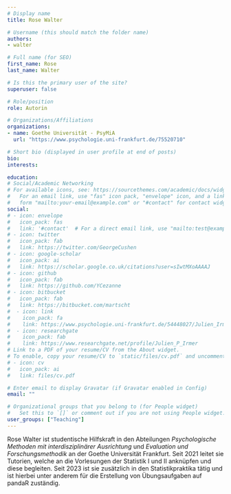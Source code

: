 ```yaml
---
# Display name
title: Rose Walter

# Username (this should match the folder name)
authors:
- walter

# Full name (for SEO)
first_name: Rose
last_name: Walter

# Is this the primary user of the site?
superuser: false

# Role/position
role: Autorin

# Organizations/Affiliations
organizations:
- name: Goethe Universität - PsyMiA
  url: "https://www.psychologie.uni-frankfurt.de/75520710"

# Short bio (displayed in user profile at end of posts)
bio:
interests:

education:
# Social/Academic Networking
# For available icons, see: https://sourcethemes.com/academic/docs/widgets/#icons
#   For an email link, use "fas" icon pack, "envelope" icon, and a link in the
#   form "mailto:your-email@example.com" or "#contact" for contact widget.
social:
# - icon: envelope
#   icon_pack: fas
#   link: '#contact'  # For a direct email link, use "mailto:test@example.org".
# - icon: twitter
#   icon_pack: fab
#   link: https://twitter.com/GeorgeCushen
# - icon: google-scholar
#   icon_pack: ai
#   link: https://scholar.google.co.uk/citations?user=sIwtMXoAAAAJ
# - icon: github
#   icon_pack: fab
#   link: https://github.com/YCezanne
# - icon: bitbucket
#   icon_pack: fab
#   link: https://bitbucket.com/martscht
#  - icon: link
#    icon_pack: fa
#    link: https://www.psychologie.uni-frankfurt.de/54448027/Julien_Irmer
#  - icon: researchgate
#    icon_pack: fab
#    link: https://www.researchgate.net/profile/Julien_P_Irmer
# Link to a PDF of your resume/CV from the About widget.
# To enable, copy your resume/CV to `static/files/cv.pdf` and uncomment the lines below.
# - icon: cv
#   icon_pack: ai
#   link: files/cv.pdf

# Enter email to display Gravatar (if Gravatar enabled in Config)
email: ""

# Organizational groups that you belong to (for People widget)
#   Set this to `[]` or comment out if you are not using People widget.
user_groups: ["Teaching"]
---
```


Rose Walter ist studentische Hilfskraft in den Abteilungen *Psychologische Methoden mit interdisziplinärer Ausrichtung* und *Evaluation und Forschungsmethodik*  an der Goethe Universität Frankfurt. Seit 2021 leitet sie Tutorien, welche an die Vorlesungen der Statistik I und II anknüpfen und diese begleiten. Seit 2023 ist sie zusätzlich in den Statistikpraktika tätig und ist hierbei unter anderem für die Erstellung von Übungsaufgaben auf pandaR zuständig.


